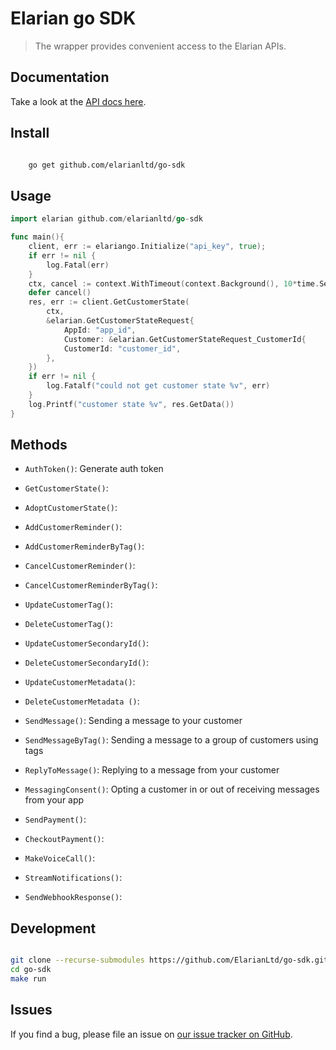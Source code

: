 # Elarian go SDK

> The wrapper provides convenient access to the Elarian APIs.

## Documentation

Take a look at the [API docs here](http://docs.elarian.com).

## Install

```bash

    go get github.com/elarianltd/go-sdk

```

## Usage

```go
import elarian github.com/elarianltd/go-sdk

func main(){
    client, err := elariango.Initialize("api_key", true);
    if err != nil {
        log.Fatal(err)
    }
    ctx, cancel := context.WithTimeout(context.Background(), 10*time.Second)
    defer cancel()
    res, err := client.GetCustomerState(
        ctx,
        &elarian.GetCustomerStateRequest{
            AppId: "app_id",
            Customer: &elarian.GetCustomerStateRequest_CustomerId{
            CustomerId: "customer_id",
        },
    })
    if err != nil {
        log.Fatalf("could not get customer state %v", err)
    }
    log.Printf("customer state %v", res.GetData())
}

```

## Methods

- `AuthToken()`: Generate auth token

- `GetCustomerState()`:
- `AdoptCustomerState()`:

- `AddCustomerReminder()`:
- `AddCustomerReminderByTag()`:
- `CancelCustomerReminder()`:
- `CancelCustomerReminderByTag()`:

- `UpdateCustomerTag()`:
- `DeleteCustomerTag()`:

- `UpdateCustomerSecondaryId()`:
- `DeleteCustomerSecondaryId()`:

- `UpdateCustomerMetadata()`:
- `DeleteCustomerMetadata ()`:

- `SendMessage()`: Sending a message to your customer
- `SendMessageByTag()`: Sending a message to a group of customers using tags
- `ReplyToMessage()`: Replying to a message from your customer
- `MessagingConsent()`: Opting a customer in or out of receiving messages from your app

- `SendPayment()`:
- `CheckoutPayment()`:

- `MakeVoiceCall()`:

- `StreamNotifications()`:
- `SendWebhookResponse()`:

## Development

```bash

git clone --recurse-submodules https://github.com/ElarianLtd/go-sdk.git
cd go-sdk
make run

```

## Issues

If you find a bug, please file an issue on [our issue tracker on GitHub](https://github.com/ElarianLtd/elariango/issues).

